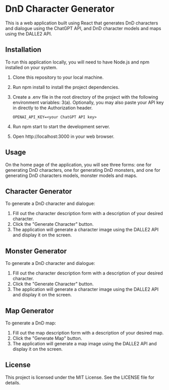 # DnD Character Generator

This is a web application built using React that generates DnD characters and dialogue using the ChatGPT API, and DnD character models and maps using the DALLE2 API.

## Installation

To run this application locally, you will need to have Node.js and npm installed on your system.

1. Clone this repository to your local machine.
2. Run npm install to install the project dependencies.
3. Create a .env file in the root directory of the project with the following environment variables:
    3(a). Optionally, you may also paste your API key in directly to the Authorization header.

    `OPENAI_API_KEY=<your ChatGPT API key>`

4. Run npm start to start the development server.
5. Open http://localhost:3000 in your web browser.

## Usage

On the home page of the application, you will see three forms: one for generating DnD characters, one for generating DnD monsters, and one for generating DnD characters models, monster models and maps.

## Character Generator

To generate a DnD character and dialogue:

1. Fill out the character description form with a description of your desired character.
2. Click the "Generate Character" button.
3. The application will generate a character image using the DALLE2 API and display it on the screen.

## Monster Generator

To generate a DnD character and dialogue:

1. Fill out the character description form with a description of your desired character.
2. Click the "Generate Character" button.
3. The application will generate a character image using the DALLE2 API and display it on the screen.

## Map Generator

To generate a DnD map:

1. Fill out the map description form with a description of your desired map.
2. Click the "Generate Map" button.
3. The application will generate a map image using the DALLE2 API and display it on the screen.

## License

This project is licensed under the MIT License. See the LICENSE file for details.